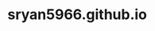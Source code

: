 # sryan5966.github.io
<html>
<head>
    <style>
        #one {
            width: 100px;
            height: 100px;
            background-color: gray;
            margin-left: 250px;
            margin-top:250px;
            transition: background-color 1s, margin-left 1s ;
        }
            #one:hover {
                margin-left: 350px;
                background-color: white;
            }

              #two {
            width: 100px;
            height: 100px;
            background-color: gray;
            margin-left: 250px;
            margin-top:250px;
            transition: background-color 1s, margin-left 0.1s ;
        }

            #two:hover {
   transform: rotateX(30deg)  rotateY(30deg) rotateZ(30deg);
}

 #three {
            width: 100px;
            height: 100px;
            background-color: gray;
            margin-left: 250px;
            margin-top:250px;
            transition: background-color 1s, margin-left 0.1s ;
        }

            #three:hover {
  transform: rotate3d(1,1,1, 30deg);
}

.element {
  display: inline-block;
  background: linear-gradient(180deg,#ff8a00,#e52e71);
  height: 100px;
  width: 100px;
  font-size: 1px;
  padding: 1px;
  color: white;
  margin-right: 5px;
  margin-left: 5px;
  animation: skew 3s infinite;
  transform: skew(20deg);
  animation-direction: alternate;
  opacity: .7;
 
  align-items: center;
  justify-content: center;
}

@keyframes skew {
  0% {
    transform: skew(20deg, 20deg);
  }
  100% {
    transform: skew(-20deg, -20deg);
  }
}

.reactor-container {
  width: 300px;
  height: 300px;
  margin: auto;
  border: 1px dashed #888;
  position: relative;
  border-radius: 50%;
  background-color: #384c50;
  border: 1px solid rgb(18, 20, 20);
  box-shadow: 0px 0px 32px 8px rgb(18, 20, 20), 0px 0px 4px 1px rgb(18, 20, 20) inset;
}
.reactor-container-inner {
  height: 238px;
  width: 238px;
  background-color: rgb(22, 26, 27);;
  box-shadow: 0px 0px 4px 1px #52FEFE;
}

.circle {
  border-radius: 50%;
}
.abs-center {
  position: absolute;
  top: 0;
  right: 0;
  bottom: 0;
  left: 0;
  margin: auto;
}
.core-inner {
  width: 70px;
  height: 70px;
  border: 5px solid #1B4E5F;
  background-color: #FFFFFF;
  box-shadow: 0px 0px 7px 5px #52FEFE, 0px 0px 10px 10px #52FEFE inset;
}
.core-outer {
  width: 120px;
  height: 120px;
  border: 1px solid #52FEFE;
  background-color: #FFFFFF;
  box-shadow: 0px 0px 2px 1px #52FEFE, 0px 0px 10px 5px #52FEFE inset;
}
.core-wrapper {
  width: 180px;
  height: 180px;
  background-color: #073c4b;
  box-shadow: 0px 0px 5px 4px #52FEFE, 0px 0px 6px 2px #52FEFE inset;
}
.tunnel {
  width: 220px;
  height: 220px;
  background-color: #FFFFFF;
  box-shadow: 0px 0px 5px 1px #52FEFE, 0px 0px 5px 4px #52FEFE inset;
}
.coil-container {
  position: relative;
  width: 100%;
  height: 100%;
  animation: 3s infinite linear reactor-anim;
}
.coil {
  position: absolute;
  width: 30px;
  height: 20px;
  top: calc(50% - 110px);
  left: calc(50% - 15px);
  transform-origin: 15px 110px;
  background-color:#073c4b;
  box-shadow: 0px 0px 5px #52FEFE inset;
}
.coil-1 {
  transform: rotate(0deg);
}
.coil-2 {
  transform: rotate(45deg);
}
.coil-3 {
  transform: rotate(90deg);
}
.coil-4 {
  transform: rotate(135deg);
}
.coil-5 {
  transform: rotate(180deg);
}
.coil-6 {
  transform: rotate(225deg);
}
.coil-7 {
  transform: rotate(270deg);
}
.coil-8 {
  transform: rotate(315deg);
}
@keyframes reactor-anim {
  from {
    transform: rotate(0deg);
  }
  to {
    transform: rotate(360deg);
  }
}


    </style>
</head>
<body>
    <div id="one">
        
    </div>

    <div id="two">
        
    </div>
    <div id="three">
        
    </div>
    <br>
<div class="element">
</div>
<div class="element">
</div>
<div class="element">
</div>

<div class="fullpage-wrapper">
  <div class="reactor-container">
    <div class="reactor-container-inner circle abs-center"></div>
    <div class="tunnel circle abs-center"></div>
    <div class="core-wrapper circle abs-center"></div>
    <div class="core-outer circle abs-center"></div>
    <div class="core-inner circle abs-center"></div>
    <div class="coil-container">
      <div class="coil coil-1"></div>
      <div class="coil coil-2"></div>
      <div class="coil coil-3"></div>
      <div class="coil coil-4"></div>
      <div class="coil coil-5"></div>
      <div class="coil coil-6"></div>
      <div class="coil coil-7"></div>
      <div class="coil coil-8"></div>
    </div>
  </div>
</div>


</body>
</html>
